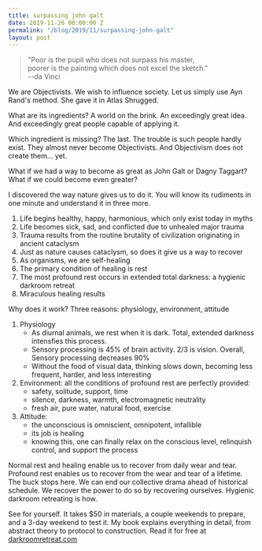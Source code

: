 ```yaml
---
title: surpassing john galt
date: 2019-11-26 00:00:00 Z
permalink: "/blog/2019/11/surpassing-john-galt"
layout: post
---
```


> "Poor is the pupil who does not surpass his master,  
poorer is the painting which does not excel the sketch."  
--da Vinci

We are Objectivists. We wish to influence society. Let us simply use Ayn Rand's method. She gave it in Atlas Shrugged. 

What are its ingredients? A world on the brink. An exceedingly great idea. And exceedingly great people capable of applying it. 

Which ingredient is missing? The last. The trouble is such people hardly exist. They almost never become Objectivists. And Objectivism does not create them... yet. 

What if we had a way to become as great as John Galt or Dagny Taggart? What if we could become even greater? 

I discovered the way nature gives us to do it. You will know its rudiments in one minute and understand it in three more.

1. Life begins healthy, happy, harmonious, which only exist today in myths
2. Life becomes sick, sad, and conflicted due to unhealed major trauma
3. Trauma results from the routine brutality of civilization originating in ancient cataclysm
4. Just as nature causes cataclysm, so does it give us a way to recover
5. As organisms, we are self-healing
6. The primary condition of healing is rest
7. The most profound rest occurs in extended total darkness: a hygienic darkroom retreat
8. Miraculous healing results

Why does it work? Three reasons: physiology, environment, attitude

1. Physiology
    - As diurnal animals, we rest when it is dark. Total, extended darkness intensfies this process.
    - Sensory processing is 45% of brain activity. 2/3 is vision. Overall, Sensory processing decreases 90%
    - Without the food of visual data, thinking slows down, becoming less frequent, harder, and less interesting
2. Environment: all the conditions of profound rest are perfectly provided:
    - safety, solitude, support, time
    - silence, darkness, warmth, electromagnetic neutrality
    - fresh air, pure water, natural food, exercise
3. Attitude:
    - the unconscious is omniscient, omnipotent, infallible
    - its job is healing
    - knowing this, one can finally relax on the conscious level, relinquish control, and support the process
    
Normal rest and healing enable us to recover from daily wear and tear. Profound rest enables us to recover from the wear and tear of a lifetime. The buck stops here. We can end our collective drama ahead of historical schedule. We recover the power to do so by recovering ourselves. Hygienic darkroom retreating is how.

See for yourself. It takes $50 in materials, a couple weekends to prepare, and a 3-day weekend to test it. My book explains everything in detail, from abstract theory to protocol to construction. Read it for free at [darkroomretreat.com](/)
